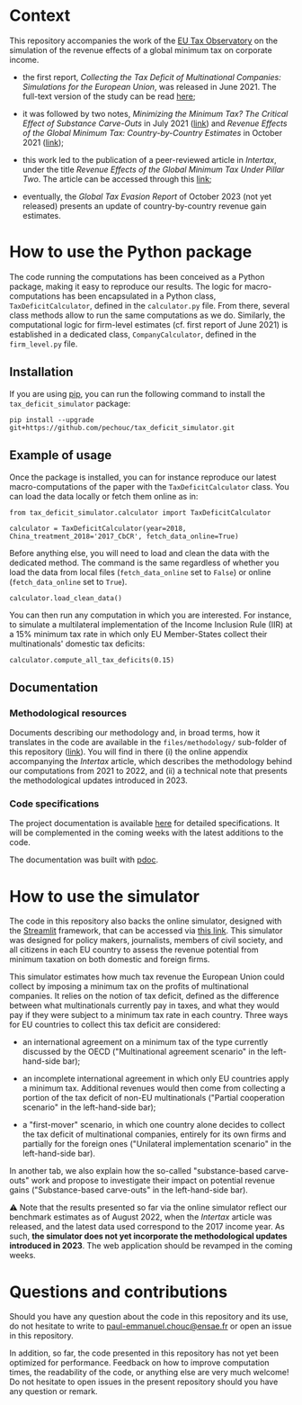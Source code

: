 # Context

This repository accompanies the work of the [EU Tax Observatory](https://www.taxobservatory.eu) on the simulation of the revenue effects of a global minimum tax on corporate income.

- the first report, *Collecting the Tax Deficit of Multinational Companies: Simulations for the European Union*, was released in June 2021. The full-text version of the study can be read [here](https://www.taxobservatory.eu/wp-content/uploads/2021/06/EUTO2021.pdf#https-www-taxobservatory-eu-euto2021);


- it was followed by two notes, *Minimizing the Minimum Tax? The Critical Effect of Substance Carve-Outs* in July 2021 ([link](https://www.taxobservatory.eu/publication/minimizing-the-minimum-tax-the-critical-effect-of-substance-carve-outs/)) and *Revenue Effects of the Global Minimum Tax: Country-by-Country Estimates* in October 2021 ([link](https://www.taxobservatory.eu/publication/2938/));


- this work led to the publication of a peer-reviewed article in *Intertax*, under the title *Revenue Effects of the Global Minimum Tax Under Pillar Two*. The article can be accessed through this [link](https://kluwerlawonline.com/journalarticle/Intertax/50.10/TAXI2022074);


- eventually, the *Global Tax Evasion Report* of October 2023 (not yet released) presents an update of country-by-country revenue gain estimates.

# How to use the Python package

The code running the computations has been conceived as a Python package, making it easy to reproduce our results. The logic for macro-computations has been encapsulated in a Python class, `TaxDeficitCalculator`, defined in the `calculator.py` file. From there, several class methods allow to run the same computations as we do. Similarly, the computational logic for firm-level estimates (cf. first report of June 2021) is established in a dedicated class, `CompanyCalculator`, defined in the `firm_level.py` file.

## Installation

If you are using [pip](https://pip.pypa.io/en/stable/), you can run the following command to install the `tax_deficit_simulator` package:

```pip install --upgrade git+https://github.com/pechouc/tax_deficit_simulator.git```

## Example of usage

Once the package is installed, you can for instance reproduce our latest macro-computations of the paper with the `TaxDeficitCalculator` class. You can load the data locally or fetch them online as in:

```
from tax_deficit_simulator.calculator import TaxDeficitCalculator

calculator = TaxDeficitCalculator(year=2018, China_treatment_2018='2017_CbCR', fetch_data_online=True)
```

Before anything else, you will need to load and clean the data with the dedicated method. The command is the same regardless of whether you load the data from local files (`fetch_data_online` set to `False`) or online (`fetch_data_online` set to `True`).

```
calculator.load_clean_data()
```

You can then run any computation in which you are interested. For instance, to simulate a multilateral implementation of the Income Inclusion Rule (IIR) at a 15% minimum tax rate in which only EU Member-States collect their multinationals' domestic tax deficits:

```
calculator.compute_all_tax_deficits(0.15)
```

## Documentation

### Methodological resources

Documents describing our methodology and, in broad terms, how it translates in the code are available in the `files/methodology/` sub-folder of this repository ([link](https://github.com/eutaxobservatory/tax-deficit-simulator/tree/cleaning_repo/files/methodology)). You will find in there (i) the online appendix accompanying the *Intertax* article, which describes the methodology behind our computations from 2021 to 2022, and (ii) a technical note that presents the methodological updates introduced in 2023.

### Code specifications

The project documentation is available [here](https://eutaxobservatory.github.io/tax-deficit-simulator/) for detailed specifications. It will be complemented in the coming weeks with the latest additions to the code.

The documentation was built with [pdoc](https://pdoc3.github.io/pdoc/).

# How to use the simulator

The code in this repository also backs the online simulator, designed with the [Streamlit](https://streamlit.io) framework, that can be accessed via [this link](https://tax-deficit-simulator.herokuapp.com). This simulator was designed for policy makers, journalists, members of civil society, and all citizens in each EU country to assess the revenue potential from minimum taxation on both domestic and foreign firms.

This simulator estimates how much tax revenue the European Union could collect by imposing a minimum tax on the profits of multinational companies. It relies on the notion of tax deficit, defined as the difference between what multinationals currently pay in taxes, and what they would pay if they were subject to a minimum tax rate in each country. Three ways for EU countries to collect this tax deficit are considered:

- an international agreement on a minimum tax of the type currently discussed by the OECD ("Multinational agreement scenario" in the left-hand-side bar);


- an incomplete international agreement in which only EU countries apply a minimum tax. Additional revenues would then come from collecting a portion of the tax deficit of non-EU multinationals ("Partial cooperation scenario" in the left-hand-side bar);


- a "first-mover" scenario, in which one country alone decides to collect the tax deficit of multinational companies, entirely for its own firms and partially for the foreign ones ("Unilateral implementation scenario" in the left-hand-side bar).


In another tab, we also explain how the so-called "substance-based carve-outs" work and propose to investigate their impact on potential revenue gains ("Substance-based carve-outs" in the left-hand-side bar).

⚠️  Note that the results presented so far via the online simulator reflect our benchmark estimates as of August 2022, when the *Intertax* article was released, and the latest data used correspond to the 2017 income year. As such, **the simulator does not yet incorporate the methodological updates introduced in 2023**. The web application should be revamped in the coming weeks.

# Questions and contributions

Should you have any question about the code in this repository and its use, do not hesitate to write to [paul-emmanuel.chouc@ensae.fr](mailto:paul-emmanuel.chouc@ensae.fr) or open an issue in this repository.

In addition, so far, the code presented in this repository has not yet been optimized for performance. Feedback on how to improve computation times, the readability of the code, or anything else are very much welcome! Do not hesitate to open issues in the present repository should you have any question or remark.
